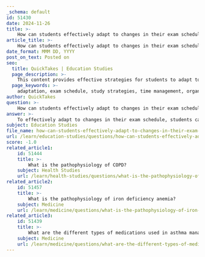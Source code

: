 ```yaml
---
_schema: default
id: 51430
date: 2024-11-26
title: >-
    How can students effectively adapt to changes in their exam schedule?
article_title: >-
    How can students effectively adapt to changes in their exam schedule?
date_format: MMM DD, YYYY
post_on_text: Posted on
seo:
  title: QuickTakes | Education Studies
  page_description: >-
    This content provides effective strategies for students to adapt to changes in their exam schedules, focusing on time management, organization, and proactive study habits.
  page_keywords: >-
    adaptation, exam schedule, study strategies, time management, organization, flexible study plan, prioritization, practice exams, stress management, self-care, academic support
author: QuickTakes
question: >-
    How can students effectively adapt to changes in their exam schedule?
answer: >-
    To effectively adapt to changes in their exam schedule, students can implement several strategies that focus on time management, organization, and proactive study habits. Here are some key approaches:\n\n1. **Stay Informed**: Regularly check for updates regarding exam schedules. Being aware of any changes as soon as they are announced allows students to adjust their study plans accordingly.\n\n2. **Create a Flexible Study Plan**: Develop a study schedule that can accommodate changes. This means having a plan that includes buffer time for unexpected shifts in the exam timetable. For instance, if an exam is moved up, having already covered the material can reduce stress.\n\n3. **Prioritize Tasks**: When changes occur, reassess priorities. Focus on the most critical subjects or topics that will be tested. This can be done by creating a to-do list and color-coding tasks based on urgency.\n\n4. **Practice Time Management**: Effective time management is crucial. Students should allocate specific time slots for studying each subject and stick to these times as closely as possible. Techniques such as time-blocking can help in maintaining focus and productivity.\n\n5. **Utilize Practice Exams**: Taking practice exams can help students familiarize themselves with the exam format and timing. This preparation can ease anxiety and improve performance, especially if the exam date changes unexpectedly.\n\n6. **Stay Organized**: Use tools like calendars or digital planners to keep track of important dates, including new exam schedules. This visual organization can help students manage their time better and ensure they do not overlook any upcoming assessments.\n\n7. **Maintain a Healthy Routine**: Stress can increase with changes in exam schedules. Students should prioritize self-care, including adequate sleep, nutrition, and breaks during study sessions, to maintain their mental and physical well-being.\n\n8. **Seek Support**: If the changes in the exam schedule cause significant stress, students should not hesitate to reach out to peers, instructors, or academic advisors for support and guidance.\n\nBy implementing these strategies, students can better navigate the challenges posed by changes in their exam schedules, ultimately leading to improved performance and reduced anxiety.
subject: Education Studies
file_name: how-can-students-effectively-adapt-to-changes-in-their-exam-schedule.md
url: /learn/education-studies/questions/how-can-students-effectively-adapt-to-changes-in-their-exam-schedule
score: -1.0
related_article1:
    id: 51444
    title: >-
        What is the pathophysiology of COPD?
    subject: Health Studies
    url: /learn/health-studies/questions/what-is-the-pathophysiology-of-copd
related_article2:
    id: 51457
    title: >-
        What is the pathophysiology of iron deficiency anemia?
    subject: Medicine
    url: /learn/medicine/questions/what-is-the-pathophysiology-of-iron-deficiency-anemia
related_article3:
    id: 51439
    title: >-
        What are the different types of medications used in asthma management?
    subject: Medicine
    url: /learn/medicine/questions/what-are-the-different-types-of-medications-used-in-asthma-management
---
```


&nbsp;